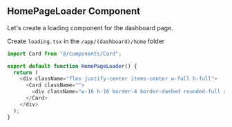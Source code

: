 ## HomePageLoader Component

Let's create a loading component for the dashboard page.

Create `loading.tsx` in the `/app/(dashboard)/home` folder

```ts
import Card from "@/components/Card";

export default function HomePageLoader() {
  return (
    <div className="flex justify-center items-center w-full h-full">
      <Card className="">
        <div className="w-16 h-16 border-4 border-dashed rounded-full animate-spin dark:border-violet-400"></div>
      </Card>
    </div>
  );
}
```
